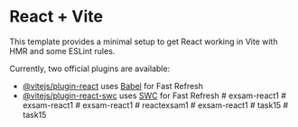 # React + Vite

This template provides a minimal setup to get React working in Vite with HMR and some ESLint rules.

Currently, two official plugins are available:

- [@vitejs/plugin-react](https://github.com/vitejs/vite-plugin-react/blob/main/packages/plugin-react/README.md) uses [Babel](https://babeljs.io/) for Fast Refresh
- [@vitejs/plugin-react-swc](https://github.com/vitejs/vite-plugin-react-swc) uses [SWC](https://swc.rs/) for Fast Refresh
#   e x s a m - r e a c t 1  
 #   e x s a m - r e a c t 1  
 #   e x s a m - r e a c t 1  
 #   r e a c t e x s a m 1  
 #   e x s a m - r e a c t 1  
 #   t a s k 1 5  
 #   t a s k 1 5  
 